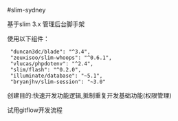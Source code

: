#slim-sydney

基于slim 3.x 管理后台脚手架

使用以下组件：
```$xslt
 "duncan3dc/blade": "^3.4",
 "zeuxisoo/slim-whoops": "^0.6.1",
 "vlucas/phpdotenv": "^2.4",
 "slim/flash": "^0.2.0",
 "illuminate/database": "~5.1",
 "bryanjhv/slim-session": "~3.0"
```

创建目的:快速开发功能逻辑,抵制重复开发基础功能(权限管理)

试用gitflow开发流程